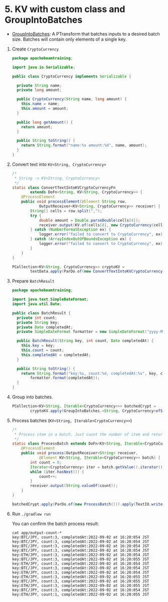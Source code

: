# 5. KV with custom class and GroupIntoBatches

- [GroupIntoBatches](https://beam.apache.org/releases/javadoc/2.0.0/org/apache/beam/sdk/transforms/GroupIntoBatches.html): A PTransform that batches inputs to a desired batch size. Batches will contain only elements of a single key.

1. Create `CryptoCurrency`

    ```java
    package apachebeamtraining;

    import java.io.Serializable;

    public class CryptoCurrency implements Serializable {

      private String name;
      private long amount;

      public CryptoCurrency(String name, long amount) {
        this.name = name;
        this.amount = amount;
      }

      public long getAmount() {
        return amount;
      }

      public String toString() {
        return String.format("name:%s amount:%d", name, amount);
      }
    }
    ```

1. Convert text into `KV<String, CryptoCurrency>`

    ```java
    /*
     * String -> KV<String, CryptoCurrency>
     */
    static class ConvertTextIntoKVCryptoCurrencyFn
            extends DoFn<String, KV<String, CryptoCurrency>> {
        @ProcessElement
        public void processElement(@Element String row,
                OutputReceiver<KV<String, CryptoCurrency>> receiver) {
            String[] cells = row.split(",");
            try {
                double amount = Double.parseDouble(cells[4]);
                receiver.output(KV.of(cells[0], new CryptoCurrency(cells[0], amount)));
            } catch (NumberFormatException ex) {
                logger.error("failed to convert to CryptoCurrency", ex);
            } catch (ArrayIndexOutOfBoundsException ex) {
                logger.error("failed to convert to CryptoCurrency", ex);
            }
        }
    }
    ```

    ```java
    PCollection<KV<String, CryptoCurrency>> cryptoKV =
            textData.apply(ParDo.of(new ConvertTextIntoKVCryptoCurrencyFn()));
    ```

1. Prepare `BatchResult`
    ```java
    package apachebeamtraining;

    import java.text.SimpleDateFormat;
    import java.util.Date;

    public class BatchResult {
      private int count;
      private String key;
      private Date completedAt;
      private SimpleDateFormat formatter = new SimpleDateFormat("yyyy-MM-dd 'at' HH:mm:sss z");

      public BatchResult(String key, int count, Date completedAt) {
        this.key = key;
        this.count = count;
        this.completedAt = completedAt;
      }

      public String toString() {
        return String.format("key:%s, count:%d, completedAt:%s", key, count,
            formatter.format(completedAt));
      }
    }
    ```
1. Group into batches.
    ```java
    PCollection<KV<String, Iterable<CryptoCurrency>>> batchedCrypt =
            cryptoKV.apply(GroupIntoBatches.<String, CryptoCurrency>ofSize(3));
    ```
1. Process batches (`KV<String, Iterable<CryptoCurrency>>`)

    ```java
    /*
     * Process item in a batch. Just count the number of item and return BatchResult as String.
     */
    static class ProcessBatch extends DoFn<KV<String, Iterable<CryptoCurrency>>, String> {
        @ProcessElement
        public void process(OutputReceiver<String> receiver,
                @Element KV<String, Iterable<CryptoCurrency>> batch) {
            int count = 0;
            Iterator<CryptoCurrency> iter = batch.getValue().iterator();
            while (iter.hasNext()) {
                count++;
            }
            receiver.output(String.valueOf(count));
        }
    }
    ```

    ```java
    batchedCrypt.apply(ParDo.of(new ProcessBatch())).apply(TextIO.write().to("output-count"));
    ```

1. Run `./gradlew run`

    You can confirm the batch process result:
    ```
    cat app/output-count-*
    key:BTC/JPY, count:3, completedAt:2022-09-02 at 16:20:054 JST
    key:BTC/JPY, count:3, completedAt:2022-09-02 at 16:20:054 JST
    key:BTC/JPY, count:3, completedAt:2022-09-02 at 16:20:054 JST
    key:BTC/JPY, count:3, completedAt:2022-09-02 at 16:20:054 JST
    key:ETH/JPY, count:3, completedAt:2022-09-02 at 16:20:054 JST
    key:BTC/JPY, count:3, completedAt:2022-09-02 at 16:20:055 JST
    key:ETH/JPY, count:3, completedAt:2022-09-02 at 16:20:054 JST
    key:BTC/JPY, count:3, completedAt:2022-09-02 at 16:20:054 JST
    key:ETH/JPY, count:3, completedAt:2022-09-02 at 16:20:054 JST
    key:ETH/JPY, count:3, completedAt:2022-09-02 at 16:20:055 JST
    key:BTC/JPY, count:3, completedAt:2022-09-02 at 16:20:055 JST
    key:ETH/JPY, count:3, completedAt:2022-09-02 at 16:20:055 JST
    key:BTC/JPY, count:3, completedAt:2022-09-02 at 16:20:054 JST
    key:ETH/JPY, count:1, completedAt:2022-09-02 at 16:20:055 JST
    ```
